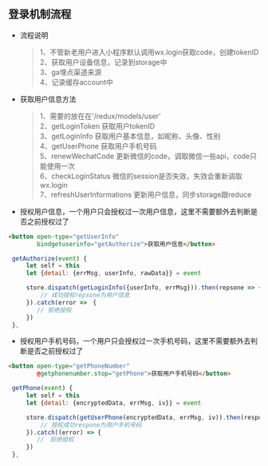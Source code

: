 ## 登录机制流程 ##

* 流程说明
    > 1、不管新老用户进入小程序默认调用wx.login获取code，创建tokenID <br/> 
      2、获取用户设备信息，记录到storage中 <br/>
      3、ga埋点渠道来源 <br/>
      4、记录缓存account中

* 获取用户信息方法
    > 1、需要的放在在'/redux/models/user' <br/> 
      2、getLoginToken 获取用户tokenID <br/>
      3、getLoginInfo 获取用户基本信息，如昵称、头像、性别 <br/>
      4、getUserPhone 获取用户手机号码 <br/>
      5、renewWechatCode 更新微信的code，调取微信一些api，code只能使用一次 <br/>
      6、checkLoginStatus 微信的session是否失效，失效会重新调取wx.login <br/>
      7、refreshUserInformations 更新用户信息，同步storage跟reduce <br/>
      
* 授权用户信息，一个用户只会授权过一次用户信息，这里不需要额外去判断是否之前授权过了
``` html
<button open-type="getUserInfo"
        bindgetuserinfo="getAuthorize">获取用户信息</button>
```
``` javascript
 getAuthorize(event) {
     let self = this
     let {detail: {errMsg, userInfo, rawData}} = event

     store.dispatch(getLoginInfo({userInfo, errMsg})).then(repsone => {
         // 成功授权repsone为用户信息
     }).catch(error =>　{
        // 拒绝授权
     })
 },
 ```

* 授权用户手机号码，一个用户只会授权过一次手机号码，这里不需要额外去判断是否之前授权过了
``` html
<button open-type="getPhoneNumber"
        @getphonenumber.stop="getPhone">获取用户手机号码</button>
```
``` javascript
 getPhone(event) {
     let self = this
     let {detail: {encryptedData, errMsg, iv}} = event

     store.dispatch(getUserPhone(encryptedData, errMsg, iv)).then(respone => {
         // 授权成功respone为用户手机号码
     }).catch((error) => {
        //　拒绝授权
     })
 },
 ```

